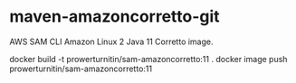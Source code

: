 # maven-amazoncorretto-git

AWS SAM CLI Amazon Linux 2 Java 11 Corretto image.

docker build -t prowerturnitin/sam-amazoncorretto:11 .
docker image push prowerturnitin/sam-amazoncorretto:11


